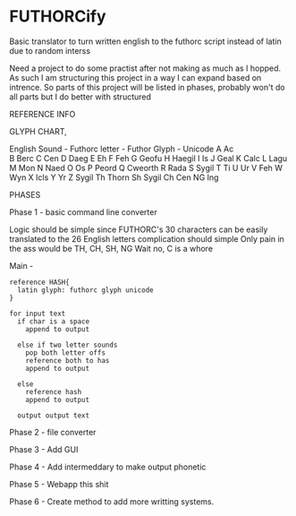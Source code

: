 # FUTHORCify
Basic translator to turn written english to the futhorc script instead of latin due to random interss

Need a project to do some practist after not making as much as I hopped. As such I am structuring this project in a way I can expand based on intrence.
So parts of this project will be listed in phases, probably won't do all parts but I do better with structured 

REFERENCE INFO

GLYPH CHART,

English Sound - Futhorc letter - Futhor Glyph - Unicode
A                Ac               
B                Berc
C                Cen
D                Daeg
E                Eh
F                Feh
G                Geofu
H                Haegil
I                Is
J                Geal
K                Calc
L                Lagu
M                Mon
N                Naed
O                Os
P                Peord
Q                Cweorth
R                Rada
S                Sygil
T                Ti
U                Ur
V                Feh
W                Wyn
X                Icls
Y                Yr
Z                Sygil
Th               Thorn
Sh               Sygil 
Ch               Cen
NG               Ing

PHASES

Phase 1 - basic command line converter

  Logic should be simple since FUTHORC's 30 characters can be easily translated to the 26 English letters complication should simple
  Only pain in the ass would be TH, CH, SH, NG
  Wait no, C is a whore

  Main -

    reference HASH{
      latin glyph: futhorc glyph unicode
    }

    for input text
      if char is a space
        append to output
        
      else if two letter sounds
        pop both letter offs
        reference both to has
        append to output
        
      else
        reference hash
        append to output

      output output text

Phase 2 - file converter

Phase 3 - Add GUI

Phase 4 - Add intermeddary to make output phonetic

Phase 5 - Webapp this shit

Phase 6 - Create method to add more writting systems.
